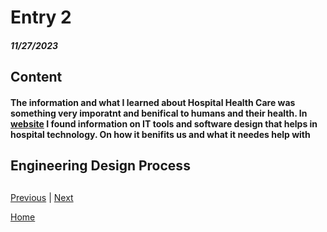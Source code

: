 # Entry 2
##### 11/27/2023

## Content 

#### The information and what I learned about Hospital Health Care was something very imporatnt and benifical to humans and their health. In [website](https://builtin.com/healthcare-technology) I found information on IT tools and software design that helps in hospital technology. On how it benifits us and what it needes help with 




## Engineering Design Process 


## 



[Previous](entry01.md) | [Next](entry03.md)

[Home](../README.md)
